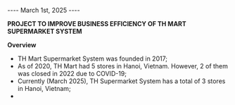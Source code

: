 ---- March 1st, 2025 ----

**PROJECT TO IMPROVE BUSINESS EFFICIENCY OF TH MART SUPERMARKET SYSTEM**  

**Overview**
  - TH Mart Supermarket System was founded in 2017;
  - As of 2020, TH Mart had 5 stores in Hanoi, Vietnam. However, 2 of them was closed in 2022 due to COVID-19; 
  - Currently (March 2025), TH Supermarket System has a total of 3 stores in Hanoi, Vietnam;
  -  
